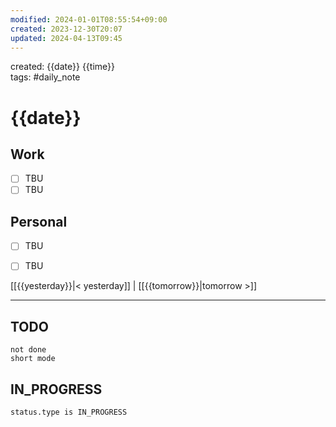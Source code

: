 ```yaml
---
modified: 2024-01-01T08:55:54+09:00
created: 2023-12-30T20:07
updated: 2024-04-13T09:45
---
```

created: {{date}} {{time}}  
tags: #daily_note  
  
# {{date}}  

## Work

- [ ] TBU
- [ ] TBU  

## Personal

- [ ] TBU
- [ ] TBU  

  
  
[[{{yesterday}}|< yesterday]] | [[{{tomorrow}}|tomorrow >]]  
  
---  


## TODO
```tasks  
not done  
short mode  
```

## IN_PROGRESS
```tasks  
status.type is IN_PROGRESS
```

